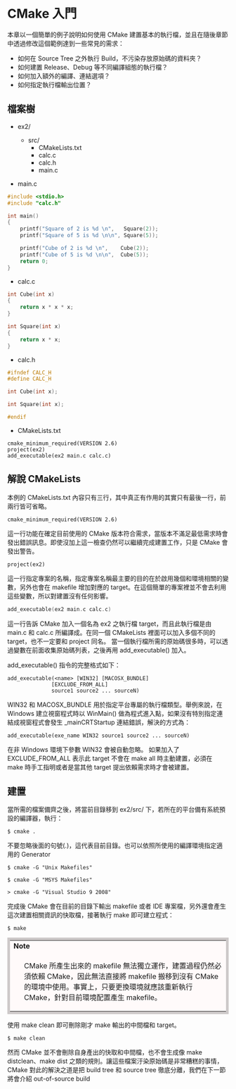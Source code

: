 # CMake 入門

本章以一個簡單的例子說明如何使用 CMake 建置基本的執行檔，並且在隨後章節中透過修改這個範例達到一些常見的需求：
- 如何在 Source Tree 之外執行 Build，不污染存放原始碼的資料夾？
- 如何建置 Release、Debug 等不同編譯組態的執行檔？
- 如何加入額外的編譯、連結選項？
- 如何指定執行檔輸出位置？



## 檔案樹

- ex2/
    - src/
        - CMakeLists.txt
        - calc.c
        - calc.h
        - main.c



- main.c

```c
#include <stdio.h>
#include "calc.h"

int main()
{
    printf("Square of 2 is %d \n",   Square(2));
    printf("Square of 5 is %d \n\n", Square(5));

    printf("Cube of 2 is %d \n",    Cube(2));
    printf("Cube of 5 is %d \n\n",  Cube(5));
    return 0;
}
```

- calc.c

```c
int Cube(int x)
{
    return x * x * x;
}

int Square(int x)
{
    return x * x;
}
```

- calc.h


```c
#ifndef CALC_H
#define CALC_H

int Cube(int x);

int Square(int x);

#endif
```

- CMakeLists.txt

```
cmake_minimum_required(VERSION 2.6)
project(ex2)
add_executable(ex2 main.c calc.c)
```

## 解說 CMakeLists
本例的 CMakeLists.txt 內容只有三行，其中真正有作用的其實只有最後一行，前兩行皆可省略。

```
cmake_minimum_required(VERSION 2.6)
```

這一行功能在確定目前使用的 CMake 版本符合需求，當版本不滿足最低需求時會發出錯誤訊息。即使沒加上這一檢查仍然可以繼續完成建置工作，只是 CMake 會發出警告。

```
project(ex2)
```

這一行指定專案的名稱，指定專案名稱最主要的目的在於啟用幾個和環境相關的變數，另外也會在 makefile 增加對應的 target。在這個簡單的專案裡並不會去利用這些變數，所以對建置沒有任何影響。


```c
add_executable(ex2 main.c calc.c)
```

這一行告訴 CMake 加入一個名為 ex2 之執行檔 target，而且此執行檔是由 main.c 和 calc.c 所編譯成。在同一個 CMakeLists 裡面可以加入多個不同的target，也不一定要和 project 同名。
當一個執行檔所需的原始碼很多時，可以透過變數在前面收集原始碼列表，之後再用 add_executable() 加入。

add_executable() 指令的完整格式如下：


```
add_executable(<name> [WIN32] [MACOSX_BUNDLE]
              [EXCLUDE_FROM_ALL]
              source1 source2 ... sourceN)
```

WIN32 和 MACOSX_BUNDLE 用於指定平台專屬的執行檔類型。舉例來說，在 Windows 建立視窗程式時以 WinMain() 做為程式進入點，如果沒有特別指定連結成視窗程式會發生 _mainCRTStartup 連結錯誤，解決的方式為：

```
add_executable(exe_name WIN32 source1 source2 ... sourceN)
```
在非 Windows 環境下參數 WIN32 會被自動忽略。
如果加入了 EXCLUDE_FROM_ALL 表示此 target 不會在 make all 時主動建置，必須在 make 時手工指明或者是當其他 target 提出依賴需求時才會被建置。


## 建置

當所需的檔案備齊之後，將當前目錄移到 ex2/src/ 下，若所在的平台備有系統預設的編譯器，執行：

```
$ cmake .
```

不要忽略後面的句號(.)，這代表目前目錄。也可以依照所使用的編譯環境指定適用的 Generator

```
$ cmake -G "Unix Makefiles"

$ cmake -G "MSYS Makefiles"

> cmake -G "Visual Studio 9 2008"
```

完成後 CMake 會在目前的目錄下輸出 makefile 或者 IDE 專案檔，另外還會產生這次建置相關資訊的快取檔，接著執行 make 即可建立程式：

```
$ make
```

<table width="90%" cellspacing="0" cellpadding="4" style="border: 6px solid #CDC9C9;margin:auto;">
<tbody><tr>
<td bgcolor="#FFFAFA"><b>Note</b></td>
</tr>
<tr>
<td bgcolor="#FFFAFA" style="padding-left: 2em">
<p>CMake 所產生出來的 makefile 無法獨立運作，建置過程仍然必須依賴 CMake，因此無法直接將 makefile 搬移到沒有 CMake 的環境中使用。事實上，只要更換環境就應該重新執行 CMake，針對目前環境配置產生 makefile。</p>
</td>
</tr>
</tbody></table>


使用 make clean 即可刪除剛才 make 輸出的中間檔和 target。

```
$ make clean
```

然而 CMake 並不會刪除自身產出的快取和中間檔，也不會生成像 make distclean、make dist 之類的規則。讓這些檔案汙染原始碼是非常糟糕的事情，CMake 對此的解決之道是把 build tree 和 source tree 徹底分離，我們在下一節將會介紹 out-of-source build








